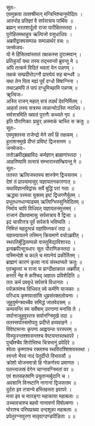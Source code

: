 सूतः-  
एवमुक्त्वा ततश्श्रीमान् मन्त्रिभिश्चानुमोदितः ।  
आरुरोह प्रतिज्ञां वै सर्पसत्राय पार्थिवः ॥  
ब्रह्मन् भरतशार्दूलो राजा पारीक्षितस्तदा ।  
पुरोहितमथाहूय ऋत्विजो वसुधाधिपः ।  
अब्रवीद्वाक्यसम्पन्नः सम्पन्नार्थरं वचः ॥  
जनमेजय-  
यो मे हिंसितवांस्तातं तक्षकस्स दुरात्मवान् ।  
प्रतिकुर्यां यथा तस्य तद्भवन्तो ब्रुवन्तु मे ॥  
अपि तत्कर्म विदितं भवतां येन पन्नगम् ।  
तक्षकं सम्प्रदीप्तेऽग्नौ प्रास्येयं सह बान्धवै ॥  
यथा तेन पिता मह्यं पूर्वं दग्धो विषाग्निना ।  
तथाऽहमपि तं पापं दग्धुमिच्छामि पन्नगम् ॥   
ॠत्विजः-  
अस्ति राजन् महात् सत्रं तदर्थं देवनिर्मितम् ।  
आहर्ता तस्य सत्रस्य त्वन्नान्योऽस्ति नराधिप ।  
सर्वसत्रमिति ख्यातं पुराणैः कथ्यते नृप ॥  
इति पौराणिकाः प्राहुर् अस्माकं चास्ति स क्रतुः ॥  
सूतः-  
एवमुक्तस्स राजेन्द्रो मेने सर्पं हि तक्षकम् ।  
हुताशनमुखे दीप्तं प्रविष्टं द्विजसत्तम ॥  
जनमेजयः-  
ततोऽब्रवीद्ब्रह्मविदः कर्मज्ञान् ब्राह्मणांस्तदा ।  
आहरिष्यामि तत्सत्रं सम्भारास्सम्भ्रियन्तु मे ॥  
सूतः-  
ततस्त ऋत्विजस्तस्य शास्त्रेण द्विजसत्तम ।  
देशं तं प्रापयामासुर् यज्ञायतनकारणात् ॥  
यथाविज्ञानविद्वांसः सर्वे बुद्धिं परां गताः ॥  
ऋद्ध्या परमया युक्तम् इष्टं द्विजगणैर्युतम् ।  
प्रभूतधनधान्याढ्यम् ऋत्विग्भिस्सुनिवेदितम् ॥  
निर्माय चापि विधिवत् यज्ञायतनमुत्तमम् ।  
राजानं दीक्षयामासुः सर्पसत्राय वै द्विजाः ॥  
इदं चासीत्तत्र पूर्वं सर्पसत्रे भविष्यति ।  
निमित्तं महदुत्पन्नं यज्ञविघ्नकरं तदा ॥  
यज्ञस्यायतने तस्मिन् क्रियमाणे वचोऽब्रवीत् ।  
स्थपतिर्बुद्धिसम्पन्नो वास्तुविद्याविशारदः ।  
इत्यब्रवीत्सूत्रधारः सूतः पौराणिकस्तदा ॥  
यस्मिन्देशे च काले च मापनेयं प्रकीर्तितम् ।  
ब्राह्मणं कारणं कृत्वा नायं संस्थाप्यते क्रतुः ॥  
एतच्छ्रुत्वा च राजा स प्राग्दीक्षाकाल अब्रवीत् ।  
क्षत्तारं नेह मे कश्चिद् अज्ञातः प्रविशेदिति ॥   
ततः कर्म प्रववृधे सर्पसत्रे विधानतः ।  
पर्यक्रामंश्च विधिवत् स्वे कर्मणि याजकाः ॥  
परिधाय कृष्णवासांसि धूम्रसंरक्तलोचनाः ।  
जुहुवुर्मन्त्रवच्चैव समिद्धं जातवेदसम् ॥  
कम्पयन्ति स्म सर्वेषाम् उरगाणां मनांसि ते ।  
सर्पानाजुहुवुस्तत्र सर्वानग्निमुखे तदा ॥  
ततस्सर्पास्समोपतुः प्रदीप्ते हव्यवाहने ।  
विवेष्टमानाः कृपणा आह्वयन्तः परस्परम् ॥  
विस्फुरन्तश्श्वसन्तश्च वेष्टयन्तस्तथापरे ।  
पुच्छैश्चैव शिरोभिश्च चित्रभानुं प्रपेदिरे ॥  
श्वेताः कृष्णाश्च रक्ताश्च स्थविराश्शिशवस्तथा ।  
रवन्तो भैरवं नादं पेतुर्दीप्ते विभावसौ ॥  
क्रोशो योजनमात्रो हि गोकर्णस्य प्रमाणतः ।  
पतन्त्यजस्रं वेगेन चाग्नावग्निमतां वर ॥  
एवं शतसहस्राणि प्रयुतान्यर्बुदानि च ।  
अवशानि विनष्टानि नागानां द्विजसत्तम ॥  
दुर्दरा इव तत्रान्ये हस्तिहस्ता इवापरे ।  
मत्ता इव च मातङ्गा महाकाया महाबलाः ॥  
उच्चावचाश्च बहवो नानावर्णा विषोल्बणाः ।  
घोराश्च परिघप्रख्या दन्दशूका महाबलाः ॥  
प्रपेतुरग्नावुरगा मातृवाग्दण्डपीडिताः ॥ ॥   
